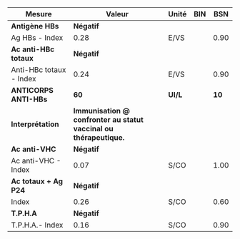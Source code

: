 |         Mesure        |                              Valeur                              |  Unité |BIN|  BSN |
|-----------------------|------------------------------------------------------------------|--------|---|------|
|    **Antigène HBs**   |                            **Négatif**                           |        |   |      |
|     Ag HBs - Index    |                               0.28                               |  E/VS  |   | 0.90 |
| **Ac anti-HBc totaux**|                            **Négatif**                           |        |   |      |
|Anti-HBc totaux - Index|                               0.24                               |  E/VS  |   | 0.90 |
| **ANTICORPS ANTI-HBs**|                              **60**                              |**UI/L**|   |**10**|
|   **Interprétation**  |**Immunisation @ confronter au statut vaccinal ou thérapeutique.**|        |   |      |
|    **Ac anti-VHC**    |                            **Négatif**                           |        |   |      |
|  Ac anti-VHC - Index  |                               0.07                               |  S/CO  |   | 1.00 |
| **Ac totaux + Ag P24**|                            **Négatif**                           |        |   |      |
|         Index         |                               0.26                               |  S/CO  |   | 0.60 |
|      **T.P.H.A**      |                            **Négatif**                           |        |   |      |
|    T.P.H.A.- Index    |                               0.16                               |  S/CO  |   | 0.90 |
